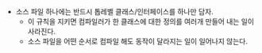 * 소스 파일 하나에는 반드시 톱레벨 클래스/인터페이스를 하나만 담자.
  * 이 규칙을 지키면 컴파일러가 한 클래스에 대한 정의를 여러개 만들어 내는 일이 사라진다.
  * 소스 파일을 어떤 순서로 컴파일 해도 동작이 달라지는 일이 일어나지 않는다.
